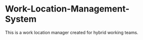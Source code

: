 # Work-Location-Management-System
This is a work location manager created for hybrid working teams.
